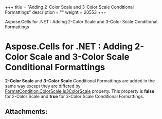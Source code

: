 +++
title = "Adding 2-Color Scale and 3-Color Scale Conditional Formattings" 
description = "" 
weight = 20553 
+++

Aspose.Cells for .NET : Adding 2-Color Scale and 3-Color Scale Conditional Formattings  

# Aspose.Cells for .NET : Adding 2-Color Scale and 3-Color Scale Conditional Formattings


**2-Color Scale** and **3-Color Scale** Conditional Formattings are added in the same way except they are differed by [FormatCondition.ColorScale.Is3ColorScale](https://apireference.aspose.com/net/cells/aspose.cells/colorscale/properties/is3colorscale) property. This property is **false** for 2-Color Scale and **true** for 3-Color Scale Conditional Formattings.


## Attachments:


